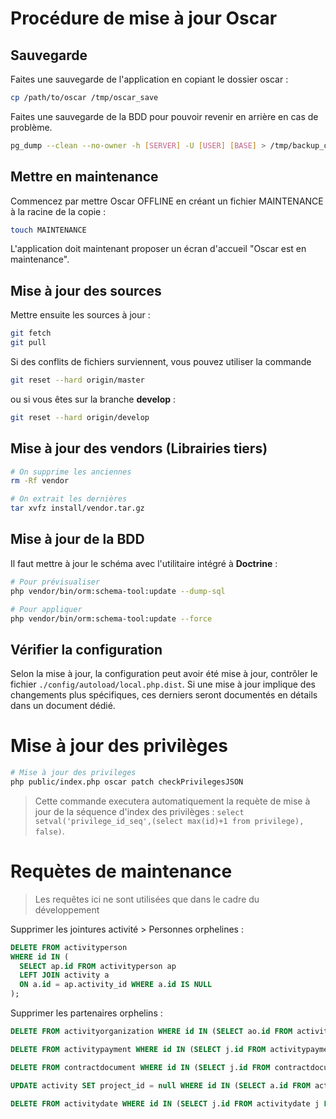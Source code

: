 # Procédure de mise à jour Oscar

## Sauvegarde

Faites une sauvegarde de l'application en copiant le dossier oscar : 

```bash
cp /path/to/oscar /tmp/oscar_save
```

Faites une sauvegarde de la BDD pour pouvoir revenir en arrière en cas de problème.

```bash
pg_dump --clean --no-owner -h [SERVER] -U [USER] [BASE] > /tmp/backup_oscar-prod.sql
```

## Mettre en maintenance

Commencez par mettre Oscar OFFLINE en créant un fichier MAINTENANCE à la racine de la copie :

```bash
touch MAINTENANCE
```

L'application doit maintenant proposer un écran d'accueil "Oscar est en maintenance".


## Mise à jour des sources

Mettre ensuite les sources à jour :

```bash
git fetch
git pull
```
Si des conflits de fichiers surviennent, vous pouvez utiliser la commande

```bash
git reset --hard origin/master
``` 

ou si vous êtes sur la branche **develop** : 

```bash
git reset --hard origin/develop
``` 


## Mise à jour des vendors (Librairies tiers)

```bash
# On supprime les anciennes
rm -Rf vendor

# On extrait les dernières
tar xvfz install/vendor.tar.gz
```

## Mise à jour de la BDD

Il faut mettre à jour le schéma avec l'utilitaire intégré à **Doctrine** :

```bash
# Pour prévisualiser
php vendor/bin/orm:schema-tool:update --dump-sql

# Pour appliquer
php vendor/bin/orm:schema-tool:update --force
```

## Vérifier la configuration

Selon la mise à jour, la configuration peut avoir été mise à jour, contrôler le fichier `./config/autoload/local.php.dist`. Si une mise à jour implique des changements plus spécifiques, ces derniers seront documentés en détails dans un document dédié.

# Mise à jour des privilèges

```bash
# Mise à jour des privileges
php public/index.php oscar patch checkPrivilegesJSON
```

> Cette commande executera automatiquement la requète de mise à jour de la séquence d'index des privilèges : `select setval('privilege_id_seq',(select max(id)+1 from privilege), false)`.



# Requètes de maintenance

> Les requêtes ici ne sont utilisées que dans le cadre du développement 

Supprimer les jointures activité > Personnes orphelines : 

```sql
DELETE FROM activityperson 
WHERE id IN (
  SELECT ap.id FROM activityperson ap 
  LEFT JOIN activity a 
  ON a.id = ap.activity_id WHERE a.id IS NULL
);
```

Supprimer les partenaires orphelins : 


```sql
DELETE FROM activityorganization WHERE id IN (SELECT ao.id FROM activityorganization ao LEFT JOIN activity a ON a.id = ao.activity_id WHERE a.id IS NULL);
```

```sql
DELETE FROM activitypayment WHERE id IN (SELECT j.id FROM activitypayment j LEFT JOIN activity a ON j.id = j.activity_id WHERE a.id IS NULL);
```


```sql
DELETE FROM contractdocument WHERE id IN (SELECT j.id FROM contractdocument j LEFT JOIN activity a ON j.id = j.grant_id WHERE a.id IS NULL);
```

```sql
UPDATE activity SET project_id = null WHERE id IN (SELECT a.id FROM activity a LEFT JOIN project p ON a.project_id = p.id WHERE p.id IS NULL);
```

```sql
DELETE FROM activitydate WHERE id IN (SELECT j.id FROM activitydate j LEFT JOIN activity a ON j.id = j.activity_id WHERE a.id IS NULL);
```